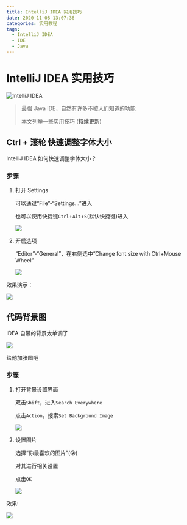 ```yaml
---
title: IntelliJ IDEA 实用技巧
date: 2020-11-08 13:07:36
categories: 实用教程
tags:
  - IntelliJ IDEA
  - IDE
  - Java
---
```


# IntelliJ IDEA 实用技巧

![IntelliJ IDEA](https://img-1251985644.image.myqcloud.com/img/blog/intellij-idea-awesome-feature/XXkc3IvasQoXdd3k.png)

> 最强 Java IDE，自然有许多不被人们知道的功能
>
> 本文列举一些实用技巧 (**持续更新**)

## Ctrl + 滚轮 快速调整字体大小

IntelliJ IDEA 如何快速调整字体大小？

### 步骤

1. 打开 Settings

   可以通过“File”-“Settings...”进入

   也可以使用快捷键`Ctrl`+`Alt`+`S`(默认快捷键)进入

   ![](https://img-1251985644.image.myqcloud.com/img/blog/intellij-idea-awesome-feature/1.png)

2. 开启选项

   “Editor”-“General”，在右侧选中“Change font size with Ctrl+Mouse Wheel”

   ![](https://img-1251985644.image.myqcloud.com/img/blog/intellij-idea-awesome-feature/2.png)

效果演示：

![](https://img-1251985644.image.myqcloud.com/img/blog/intellij-idea-awesome-feature/RkRAdE1bdRSHQRxV.gif)

## 代码背景图

IDEA 自带的背景太单调了

![](https://img-1251985644.image.myqcloud.com/img/blog/intellij-idea-awesome-feature/2-0.png)

给他加张图吧

### 步骤

1. 打开背景设置界面

   双击`Shift`，进入`Search Everywhere`

   点击`Action`，搜索`Set Background Image`

   ![](https://img-1251985644.image.myqcloud.com/img/blog/intellij-idea-awesome-feature/2-1.png)

2. 设置图片

   选择“你最喜欢的图片”(😜)

   对其进行相关设置

   点击`OK`

   ![](https://img-1251985644.image.myqcloud.com/img/blog/intellij-idea-awesome-feature/2-2.png)

效果:

![](https://img-1251985644.image.myqcloud.com/img/blog/intellij-idea-awesome-feature/2-3.png)
